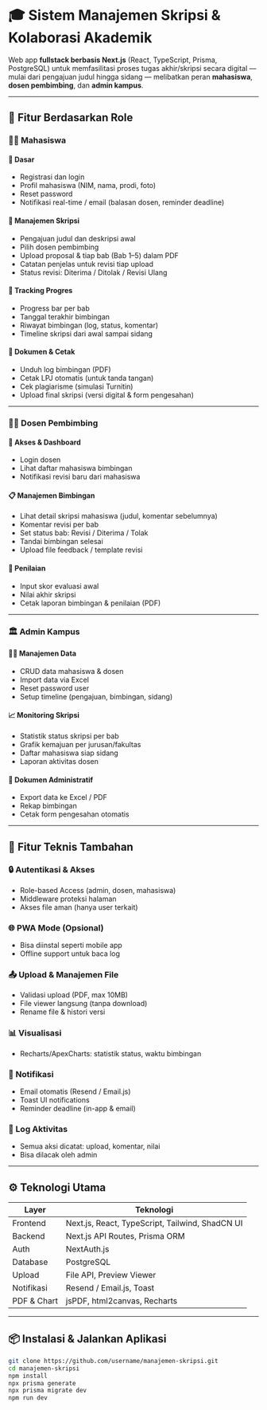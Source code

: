 # 🎓 Sistem Manajemen Skripsi & Kolaborasi Akademik

Web app **fullstack berbasis Next.js** (React, TypeScript, Prisma, PostgreSQL) untuk memfasilitasi proses tugas akhir/skripsi secara digital — mulai dari pengajuan judul hingga sidang — melibatkan peran **mahasiswa**, **dosen pembimbing**, dan **admin kampus**.

---

## 🧩 Fitur Berdasarkan Role

### 👨‍🎓 Mahasiswa
#### 📌 Dasar
- Registrasi dan login
- Profil mahasiswa (NIM, nama, prodi, foto)
- Reset password
- Notifikasi real-time / email (balasan dosen, reminder deadline)

#### 📝 Manajemen Skripsi
- Pengajuan judul dan deskripsi awal
- Pilih dosen pembimbing
- Upload proposal & tiap bab (Bab 1–5) dalam PDF
- Catatan penjelas untuk revisi tiap upload
- Status revisi: Diterima / Ditolak / Revisi Ulang

#### 🔄 Tracking Progres
- Progress bar per bab
- Tanggal terakhir bimbingan
- Riwayat bimbingan (log, status, komentar)
- Timeline skripsi dari awal sampai sidang

#### 🧾 Dokumen & Cetak
- Unduh log bimbingan (PDF)
- Cetak LPJ otomatis (untuk tanda tangan)
- Cek plagiarisme (simulasi Turnitin)
- Upload final skripsi (versi digital & form pengesahan)

---

### 👨‍🏫 Dosen Pembimbing
#### 🔑 Akses & Dashboard
- Login dosen
- Lihat daftar mahasiswa bimbingan
- Notifikasi revisi baru dari mahasiswa

#### 📋 Manajemen Bimbingan
- Lihat detail skripsi mahasiswa (judul, komentar sebelumnya)
- Komentar revisi per bab
- Set status bab: Revisi / Diterima / Tolak
- Tandai bimbingan selesai
- Upload file feedback / template revisi

#### 🧾 Penilaian
- Input skor evaluasi awal
- Nilai akhir skripsi
- Cetak laporan bimbingan & penilaian (PDF)

---

### 🏛️ Admin Kampus
#### 🧑‍💼 Manajemen Data
- CRUD data mahasiswa & dosen
- Import data via Excel
- Reset password user
- Setup timeline (pengajuan, bimbingan, sidang)

#### 📈 Monitoring Skripsi
- Statistik status skripsi per bab
- Grafik kemajuan per jurusan/fakultas
- Daftar mahasiswa siap sidang
- Laporan aktivitas dosen

#### 🧾 Dokumen Administratif
- Export data ke Excel / PDF
- Rekap bimbingan
- Cetak form pengesahan otomatis

---

## 🔧 Fitur Teknis Tambahan

### 🔒 Autentikasi & Akses
- Role-based Access (admin, dosen, mahasiswa)
- Middleware proteksi halaman
- Akses file aman (hanya user terkait)

### 🌐 PWA Mode (Opsional)
- Bisa diinstal seperti mobile app
- Offline support untuk baca log

### 📤 Upload & Manajemen File
- Validasi upload (PDF, max 10MB)
- File viewer langsung (tanpa download)
- Rename file & histori versi

### 📊 Visualisasi
- Recharts/ApexCharts: statistik status, waktu bimbingan

### 📧 Notifikasi
- Email otomatis (Resend / Email.js)
- Toast UI notifications
- Reminder deadline (in-app & email)

### 📝 Log Aktivitas
- Semua aksi dicatat: upload, komentar, nilai
- Bisa dilacak oleh admin

---

## ⚙️ Teknologi Utama

| Layer | Teknologi |
|-------|-----------|
| Frontend | Next.js, React, TypeScript, Tailwind, ShadCN UI |
| Backend | Next.js API Routes, Prisma ORM |
| Auth | NextAuth.js |
| Database | PostgreSQL |
| Upload | File API, Preview Viewer |
| Notifikasi | Resend / Email.js, Toast |
| PDF & Chart | jsPDF, html2canvas, Recharts |

---

## 📦 Instalasi & Jalankan Aplikasi

```bash
git clone https://github.com/username/manajemen-skripsi.git
cd manajemen-skripsi
npm install
npx prisma generate
npx prisma migrate dev
npm run dev
